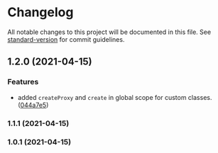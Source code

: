 # Changelog

All notable changes to this project will be documented in this file. See [standard-version](https://github.com/conventional-changelog/standard-version) for commit guidelines.

## 1.2.0 (2021-04-15)


### Features

* added `createProxy` and `create` in global scope for custom classes. ([044a7e5](https://github.com/dreamnettech/monorepo/commit/044a7e51300a659509471535a10462b5a9e66c44))

### 1.1.1 (2021-04-15)

### 1.0.1 (2021-04-15)
